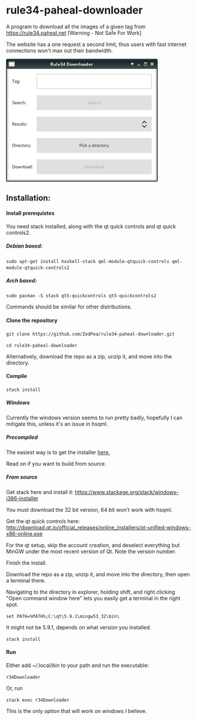 # rule34-paheal-downloader
A program to download all the images of a given tag from https://rule34.paheal.net [Warning - Not Safe For Work]

The website has a one request a second limit, thus users with fast internet connections won't max out their bandwidth.

![Screenshot of program](r34downloader.png?raw=true "Screenshot of program")

## Installation:

#### Install prerequistes
You need stack installed, along with the qt quick controls and qt quick controls2.

##### Debian based:
`sudo apt-get install haskell-stack qml-module-qtquick-controls qml-module-qtquick-controls2`

##### Arch based:
`sudo pacman -S stack qt5-quickcontrols qt5-quickcontrols2`

Commands should be similar for other distributions.

#### Clone the repository
`git clone https://github.com/ZedPea/rule34-paheal-downloader.git`

`cd rule34-paheal-downloader`

Alternatively, download the repo as a zip, unzip it, and move into the directory.

#### Compile
`stack install`

##### Windows

Currently the windows version seems to run pretty badly, hopefully I can mitigate this, unless it's an issue in hsqml.

##### Precompiled

The easiest way is to get the installer [here.](https://github.com/ZedPea/rule34-paheal-downloader/releases)

Read on if you want to build from source.

##### From source

Get stack here and install it: https://www.stackage.org/stack/windows-i386-installer

You must download the 32 bit version, 64 bit won't work with hsqml.

Get the qt quick controls here: http://download.qt.io/official_releases/online_installers/qt-unified-windows-x86-online.exe

For the qt setup, skip the account creation, and deselect everything but MinGW under the most recent version of Qt. 
Note the version number.

Finish the install.

Download the repo as a zip, unzip it, and move into the directory, then open a terminal there.

Navigating to the directory in explorer, holding shift, and right clicking
"Open command window here" lets you easily get a terminal in the right spot.

`set PATH=%PATH%;C:\qt\5.9.1\mingw53_32\bin\`

It might not be 5.9.1, depends on what version you installed.

`stack install`

#### Run

Either add ~/.local/bin to your path and run the executable:

`r34Downloader`

Or, run

`stack exec r34Downloader`

This is the only option that will work on windows I believe.
